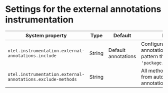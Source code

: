 # Settings for the external annotations instrumentation

| System property                                             | Type   | Default             | Description                                                                                               |
| ----------------------------------------------------------- | ------ | ------------------- | --------------------------------------------------------------------------------------------------------- |
| `otel.instrumentation.external-annotations.include`         | String | Default annotations | Configuration for trace annotations, in the form of a pattern that matches `'package.Annotation$Name;*'`. |
| `otel.instrumentation.external-annotations.exclude-methods` | String |                     | All methods to be excluded from auto-instrumentation by annotation-based advices.                         |
